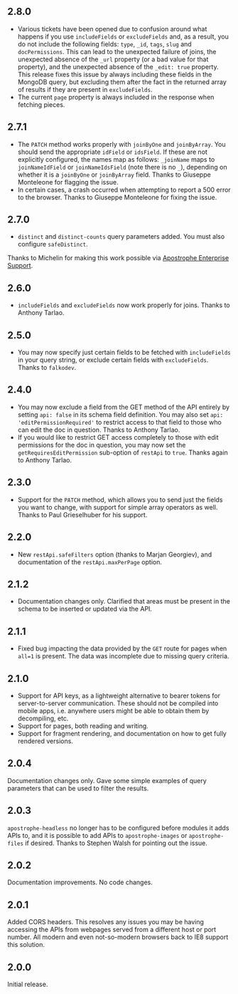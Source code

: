 ## 2.8.0

* Various tickets have been opened due to confusion around what happens if you use `includeFields` or `excludeFields` and, as a result, you do not include the following fields: `type`, `_id`, `tags`, `slug` and `docPermissions`. This can lead to the unexpected failure of joins, the unexpected absence of the `_url` property (or a bad value for that property), and the unexpected absence of the `_edit: true` property. This release fixes this issue by always including these fields in the MongoDB query, but excluding them after the fact in the returned array of results if they are present in `excludeFields`.
* The current `page` property is always included in the response when fetching pieces.

## 2.7.1

* The `PATCH` method works properly with `joinByOne` and `joinByArray`. You should send the appropriate `idField` or `idsField`. If these are not explicitly configured, the names map as follows: `_joinName` maps to `joinNameIdField` or `joinNameIdsField` (note there is no `_`), depending on whether it is a `joinByOne` or `joinByArray` field. Thanks to Giuseppe Monteleone for flagging the issue.
* In certain cases, a crash occurred when attempting to report a 500 error to the browser. Thanks to Giuseppe Monteleone for fixing the issue.

## 2.7.0

* `distinct` and `distinct-counts` query parameters added. You must also configure `safeDistinct`.

Thanks to Michelin for making this work possible via [Apostrophe Enterprise Support](https://apostrophecms.org/support/enterprise-support).

## 2.6.0

* `includeFields` and `excludeFields` now work properly for joins. Thanks to Anthony Tarlao.

## 2.5.0

* You may now specify just certain fields to be fetched with `includeFields` in your query string, or exclude certain fields with `excludeFields`. Thanks to `falkodev`.

## 2.4.0

* You may now exclude a field from the GET method of the API entirely by setting `api: false` in its schema field definition. You may also set `api: 'editPermissionRequired'` to restrict access to that field to those who can edit the doc in question. Thanks to Anthony Tarlao.
* If you would like to restrict GET access completely to those with edit permissions for the doc in question, you may now set the `getRequiresEditPermission` sub-option of `restApi` to `true`. Thanks again to Anthony Tarlao.

## 2.3.0

* Support for the `PATCH` method, which allows you to send just the fields you want to change, with support for simple array operators as well. Thanks to Paul Grieselhuber for his support.

## 2.2.0

* New `restApi.safeFilters` option (thanks to Marjan Georgiev), and documentation of the `restApi.maxPerPage` option.

## 2.1.2

* Documentation changes only. Clarified that areas must be present in the schema to be inserted or updated via the API.

## 2.1.1

* Fixed bug impacting the data provided by the `GET` route for pages when `all=1` is present. The data was incomplete due to missing query criteria.

## 2.1.0

* Support for API keys, as a lightweight alternative to bearer tokens for server-to-server communication. These should not be compiled into mobile apps, i.e. anywhere users might be able to obtain them by decompiling, etc.
* Support for pages, both reading and writing.
* Support for fragment rendering, and documentation on how to get fully rendered versions.

## 2.0.4

Documentation changes only. Gave some simple examples of query parameters that can be used to filter the results.

## 2.0.3

`apostrophe-headless` no longer has to be configured before modules it adds APIs to, and it is possible to add APIs to `apostrophe-images` or `apostrophe-files` if desired. Thanks to Stephen Walsh for pointing out the issue.

## 2.0.2

Documentation improvements. No code changes.

## 2.0.1

Added CORS headers. This resolves any issues you may be having accessing the APIs from webpages served from a different host or port number. All modern and even not-so-modern browsers back to IE8 support this solution.

## 2.0.0

Initial release.
